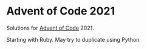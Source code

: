 # Advent of Code 2021

Solutions for [Advent of Code](https://adventofcode.com) 2021.

Starting with Ruby.  May try to duplicate using Python.